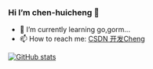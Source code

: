 ### Hi I’m chen-huicheng 👋

- 🌱 I’m currently learning go,gorm...
- 📫 How to reach me: [CSDN 开发Cheng](https://blog.csdn.net/huicheng_chen)


[![GitHub stats](https://github-readme-stats.vercel.app/api?username=chen-huicheng)](https://github.com/anuraghazra/github-readme-stats)

